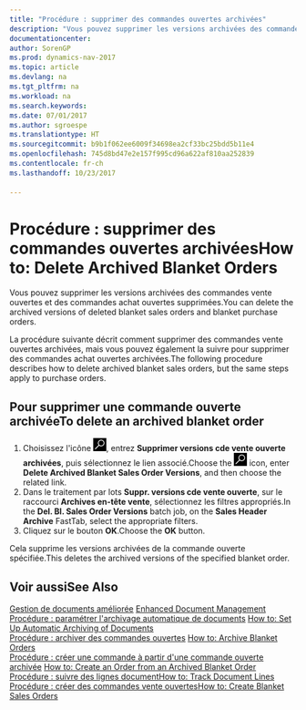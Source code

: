 ```yaml
---
title: "Procédure : supprimer des commandes ouvertes archivées"
description: "Vous pouvez supprimer les versions archivées des commandes vente ouvertes et des commandes achat ouvertes supprimées."
documentationcenter: 
author: SorenGP
ms.prod: dynamics-nav-2017
ms.topic: article
ms.devlang: na
ms.tgt_pltfrm: na
ms.workload: na
ms.search.keywords: 
ms.date: 07/01/2017
ms.author: sgroespe
ms.translationtype: HT
ms.sourcegitcommit: b9b1f062ee6009f34698ea2cf33bc25bdd5b11e4
ms.openlocfilehash: 745d8bd47e2e157f995cd96a622af810aa252839
ms.contentlocale: fr-ch
ms.lasthandoff: 10/23/2017

---
```

# <a name="how-to-delete-archived-blanket-orders"></a><span data-ttu-id="1963e-103">Procédure : supprimer des commandes ouvertes archivées</span><span class="sxs-lookup"><span data-stu-id="1963e-103">How to: Delete Archived Blanket Orders</span></span>
<span data-ttu-id="1963e-104">Vous pouvez supprimer les versions archivées des commandes vente ouvertes et des commandes achat ouvertes supprimées.</span><span class="sxs-lookup"><span data-stu-id="1963e-104">You can delete the archived versions of deleted blanket sales orders and blanket purchase orders.</span></span>  

<span data-ttu-id="1963e-105">La procédure suivante décrit comment supprimer des commandes vente ouvertes archivées, mais vous pouvez également la suivre pour supprimer des commandes achat ouvertes archivées.</span><span class="sxs-lookup"><span data-stu-id="1963e-105">The following procedure describes how to delete archived blanket sales orders, but the same steps apply to purchase orders.</span></span>  

## <a name="to-delete-an-archived-blanket-order"></a><span data-ttu-id="1963e-106">Pour supprimer une commande ouverte archivée</span><span class="sxs-lookup"><span data-stu-id="1963e-106">To delete an archived blanket order</span></span>  

1.  <span data-ttu-id="1963e-107">Choisissez l'icône ![Page ou état pour la recherche](../../media/ui-search/search_small.png "icône Page ou état pour la recherche"), entrez **Supprimer versions cde vente ouverte archivées**, puis sélectionnez le lien associé.</span><span class="sxs-lookup"><span data-stu-id="1963e-107">Choose the ![Search for Page or Report](../../media/ui-search/search_small.png "Search for Page or Report icon") icon, enter **Delete Archived Blanket Sales Order Versions**, and then choose the related link.</span></span>  
2.  <span data-ttu-id="1963e-108">Dans le traitement par lots **Suppr. versions cde vente ouverte**, sur le raccourci **Archives en-tête vente**, sélectionnez les filtres appropriés.</span><span class="sxs-lookup"><span data-stu-id="1963e-108">In the **Del. Bl. Sales Order Versions** batch job, on the **Sales Header Archive** FastTab, select the appropriate filters.</span></span>  
3.  <span data-ttu-id="1963e-109">Cliquez sur le bouton **OK**.</span><span class="sxs-lookup"><span data-stu-id="1963e-109">Choose the **OK** button.</span></span>  

<span data-ttu-id="1963e-110">Cela supprime les versions archivées de la commande ouverte spécifiée.</span><span class="sxs-lookup"><span data-stu-id="1963e-110">This deletes the archived versions of the specified blanket order.</span></span>  

## <a name="see-also"></a><span data-ttu-id="1963e-111">Voir aussi</span><span class="sxs-lookup"><span data-stu-id="1963e-111">See Also</span></span>  
 <span data-ttu-id="1963e-112">[Gestion de documents améliorée](enhanced-document-management.md) </span><span class="sxs-lookup"><span data-stu-id="1963e-112">[Enhanced Document Management](enhanced-document-management.md) </span></span>  
 <span data-ttu-id="1963e-113">[Procédure : paramétrer l'archivage automatique de documents](how-to-set-up-automatic-archiving-of-documents.md) </span><span class="sxs-lookup"><span data-stu-id="1963e-113">[How to: Set Up Automatic Archiving of Documents](how-to-set-up-automatic-archiving-of-documents.md) </span></span>  
 <span data-ttu-id="1963e-114">[Procédure : archiver des commandes ouvertes](how-to-archive-blanket-orders.md) </span><span class="sxs-lookup"><span data-stu-id="1963e-114">[How to: Archive Blanket Orders](how-to-archive-blanket-orders.md) </span></span>  
 <span data-ttu-id="1963e-115">[Procédure : créer une commande à partir d'une commande ouverte archivée](how-to-create-an-order-from-an-archived-blanket-order.md) </span><span class="sxs-lookup"><span data-stu-id="1963e-115">[How to: Create an Order from an Archived Blanket Order](how-to-create-an-order-from-an-archived-blanket-order.md) </span></span>  
 [<span data-ttu-id="1963e-116">Procédure : suivre des lignes document</span><span class="sxs-lookup"><span data-stu-id="1963e-116">How to: Track Document Lines</span></span>](how-to-track-document-lines.md)  
 [<span data-ttu-id="1963e-117">Procédure : créer des commandes vente ouvertes</span><span class="sxs-lookup"><span data-stu-id="1963e-117">How to: Create Blanket Sales Orders</span></span>](../../sales-how-to-create-blanket-sales-orders.md) 

